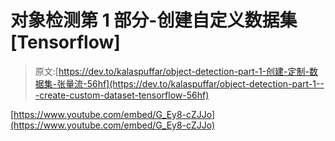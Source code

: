 # 对象检测第 1 部分-创建自定义数据集[Tensorflow]

> 原文:[https://dev.to/kalaspuffar/object-detection-part-1-创建-定制-数据集-张量流-56hf](https://dev.to/kalaspuffar/object-detection-part-1---create-custom-dataset-tensorflow-56hf)

[https://www.youtube.com/embed/G_Ey8-cZJJo](https://www.youtube.com/embed/G_Ey8-cZJJo)